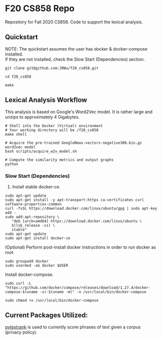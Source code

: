 # F20 CS858 Repo
Repository for Fall 2020 CS858. Code to support the lexical analysis.


## Quickstart
NOTE: The quickstart assumes the user has docker & docker-compose installed.  
If they are not installed, check the Slow Start (Dependencies) section.
```
git clone git@github.com:JRWu/f20_cs858.git

cd f20_cs858

make
```

## Lexical Analysis Workflow
This analysis is based on Google's Word2Vec model. It is rather large and unzips to approximately 4 Gigabytes.   

```
# Shell into the Docker (Virtual) environment
# Your working directory will be /f20_cs858
make shell

# Acquire the pre-trained GoogleNews-vectors-negative300.bin.gz word2vec model
bash scripts/acquire_w2v_model.sh

# Compute the similarity metrics and output graphs
python 

```

### Slow Start (Dependencies)
1. Install stable docker-ce. 
```
sudo apt-get update
sudo apt-get install -y apt-transport-https ca-certificates curl software-properties-common
curl -fsSL https://download.docker.com/linux/ubuntu/gpg | sudo apt-key add - 
sudo add-apt-repository \
   "deb [arch=amd64] https://download.docker.com/linux/ubuntu \
   $(lsb_release -cs) \
   stable"
sudo apt-get update
sudo apt-get install docker-ce
```

(Optional) Perform post-install docker instructions in order to run docker as root.
```
sudo groupadd docker
sudo usermod -aG docker $USER
```

Install docker-compose.
```
sudo curl -L "https://github.com/docker/compose/releases/download/1.27.4/docker-compose-$(uname -s)-$(uname -m)" -o /usr/local/bin/docker-compose

sudo chmod +x /usr/local/bin/docker-compose
```

## Current Packages Utilized:
[pytextrank](https://github.com/DerwenAI/pytextrank) is used to currently score phrases of text given a corpus (privacy policy).







